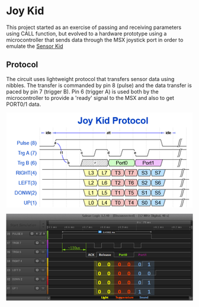 # Joy Kid 

This project started as an exercise of passing and receiving parameters using CALL function, but evolved to a hardware prototype using a microcontroller that sends data through the MSX joystick port in order to emulate the 
[Sensor Kid](https://www.msx.org/wiki/Micomsoft_Sensor_Kid) 

## Protocol

The circuit uses lightweight protocol that transfers sensor data using nibbles. The transfer is commanded by pin 8 (pulse) and the data transfer is paced by pin 7 (trigger B). Pin 6 (trigger A) is used both by the microcontroller to provide a 'ready' signal to the MSX and also to get PORT0/1 data.

![Picture](/docs/Joykid.png)

![Picture](/docs/Joykid_Capture.png)

